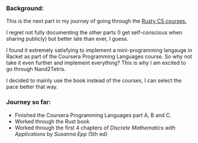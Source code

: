 ### Background:

This is the next part in my journey of going through the [Rusty CS courses.](https://github.com/AbdesamedBendjeddou/Rusty-CS)  

I regret not fully documenting the other parts (I get self-conscious when sharing publicly) but better late than ever, I guess.  

I found it extremely satisfying to implement a mini-programming langauge in Racket as part of the Coursera Programming Languages course. So why not take it even further and implement everything? This is why I am excited to go through Nand2Tetris.  

I decided to mainly use the book instead of the courses, I can select the pace better that way.

### Journey so far:
- Finished the Coursera Programming Languages part A, B and C.
- Worked through the Rust book
- Worked through the first 4 chapters of *Discrete Mathematics with Applications* by *Susanna Epp* (5th ed)

